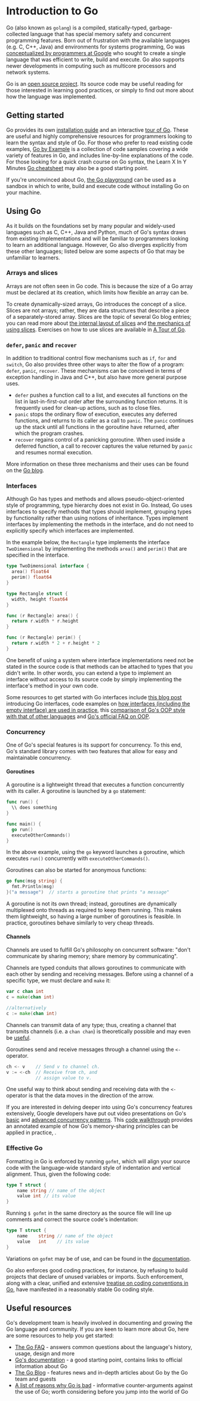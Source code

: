 # Introduction to Go

Go (also known as `golang`) is a compiled, statically-typed, garbage-collected language that has special memory safety and concurrent programming features. Born out of frustration with the available languages (e.g. C, C++, Java) and environments for systems programming, Go was [conceptualized by programmers at Google](https://talks.golang.org/2012/splash.article) who sought to create a single language that was efficient to write, build and execute. Go also supports newer developments in computing such as multicore processors and network systems.

Go is an [open source project](https://github.com/golang/go). Its source code may be useful reading for those interested in learning good practices, or simply to find out more about how the language was implemented.

## Getting started

Go provides its own [installation guide](https://golang.org/doc/install) and an interactive [ tour of Go](https://tour.golang.org/). These are useful and highly comprehensive resources for programmers looking to learn the syntax and style of Go. For those who prefer to read existing code examples, [Go by Example](https://gobyexample.com/) is a collection of code samples covering a wide variety of features in Go, and includes line-by-line explanations of the code. For those looking for a quick crash course on Go syntax, the Learn X In Y Minutes [Go cheatsheet](https://learnxinyminutes.com/docs/go/) may also be a good starting point.

If you're unconvinced about Go, [the Go playground](https://play.golang.org/) can be used as a sandbox in which to write, build and execute code without installing Go on your machine.

## Using Go
As it builds on the foundations set by many popular and widely-used languages such as C, C++, Java and Python, much of Go's syntax draws from existing implementations and will be familiar to programmers looking to learn an additional language. However, Go also diverges explicitly from these other languages; listed below are some aspects of Go that may be unfamiliar to learners.

### Arrays and slices
Arrays are not often seen in Go code. This is because the size of a Go array must be declared at its creation, which limits how flexible an array can be.

To create dynamically-sized arrays, Go introduces the concept of a slice. Slices are not arrays; rather, they are data structures that describe a piece of a separately-stored array. Slices are the topic of several Go blog entries; you can read more about [the internal layout of slices](https://blog.golang.org/go-slices-usage-and-internals) and [the mechanics of using slices](https://blog.golang.org/slices). Exercises on how to use slices are available in [A Tour of Go](https://tour.golang.org/moretypes/7).

### `defer`, `panic` and `recover`
In addition to traditional control flow mechanisms such as `if`, `for` and `switch`, Go also provides three other ways to alter the flow of a program: `defer`, `panic`, `recover`. These mechanisms can be conceived in terms of exception handling in Java and C++, but also have more general purpose uses.

- `defer` pushes a function call to a list, and executes all functions on the list in last-in-first-out order after the surrounding function returns. It is frequently used for clean-up actions, such as to close files.
- `panic` stops the ordinary flow of execution, executes any deferred functions, and returns to its caller as a call to `panic`. The `panic` continues up the stack until all functions in the goroutine have returned, after which the program crashes.
- `recover` regains control of a panicking goroutine. When used inside a deferred function, a call to recover captures the value returned by `panic` and resumes normal execution.

More information on these three mechanisms and their uses can be found on the [Go blog](https://blog.golang.org/defer-panic-and-recover).

### Interfaces
Although Go has types and methods and allows pseudo-object-oriented style of programming, type hierarchy does not exist in Go. Instead, Go uses interfaces to specify methods that types should implement, grouping types by functionality rather than using notions of inheritance. Types implement interfaces by implementing the methods in the interface, and do not need to explicitly specify which interfaces are implemented.

In the example below, the `Rectangle` type implements the interface `TwoDimensional` by implementing the methods `area()` and `perim()` that are specified in the interface.

```go
type TwoDimensional interface {
  area() float64
  perim() float64
}

type Rectangle struct {
  width, height float64
}

func (r Rectangle) area() {
  return r.width * r.height
}

func (r Rectangle) perim() {
  return r.width * 2 + r.height * 2
}
```

One benefit of using a system where interface implementations need not be stated in the source code is that methods can be attached to types that you didn't write. In other words, you can extend a type to implement an interface without access to its source code by simply implementing the interface's method in your own code.

Some resources to get started with Go interfaces include [this blog post](https://medium.com/golangspec/interfaces-in-go-part-i-4ae53a97479c) introducing Go interfaces, code examples on
[how interfaces (including the empty interface) are used in practice](https://www.calhoun.io/how-do-interfaces-work-in-go/), this [comparison of Go's OOP style with that of other languages](https://flaviocopes.com/golang-is-go-object-oriented/) and [Go's official FAQ on OOP](https://golang.org/doc/faq#Is_Go_an_object-oriented_language).

### Concurrency
One of Go's special features is its support for concurrency. To this end, Go's standard library comes with two features that allow for easy and maintainable concurrency.

#### Goroutines
A goroutine is a lightweight thread that executes a function concurrently with its caller. A goroutine is launched by a `go` statement:

```go
func run() {
  \\ does something
}

func main() {
  go run()
  executeOtherCommands()
}
```

In the above example, using the `go` keyword launches a goroutine, which executes `run()` concurrently with `executeOtherCommands()`.

Goroutines can also be started for anonymous functions:
```go
go func(msg string) {
  fmt.Println(msg)
}("a message")  // starts a goroutine that prints "a message"
```

A goroutine is not its own thread; instead, goroutines are dynamically multiplexed onto threads as required to keep them running. This makes them lightweight, so having a large number of goroutines is feasible. In practice, goroutines behave similarly to very cheap threads.

#### Channels

Channels are used to fulfill Go's philosophy on concurrent software: "don't communicate by sharing memory; share memory by communicating".

Channels are typed conduits that allows goroutines to communicate with each other by sending and receiving messages. Before using a channel of a specific type, we must declare and `make` it:

```go
var c chan int
c = make(chan int)

//alternatively
c := make(chan int)
```

Channels can transmit data of any type; thus, creating a channel that transmits channels (i.e. a `chan chan`) is theoretically possible and may even be [useful](http://tleyden.github.io/blog/2013/11/23/understanding-chan-chans-in-go/).

Goroutines send and receive messages through a channel using the `<-` operator.

```go
ch <- v    // Send v to channel ch.
v := <-ch  // Receive from ch, and
           // assign value to v.
```
One useful way to think about sending and receiving data with the `<-` operator is that the data moves in the direction of the arrow.

If you are interested in delving deeper into using Go's concurrency features extensively, Google developers have put out video presentations on Go's [basic](https://www.youtube.com/watch?v=f6kdp27TYZs) and [advanced concurrency patterns](https://www.youtube.com/watch?v=QDDwwePbDtw). This [code walkthrough](https://golang.org/doc/codewalk/sharemem/) provides an annotated example of how Go's memory-sharing principles can be applied in practice, .

### Effective Go
Formatting in Go is enforced by running `gofmt`, which will align your source code with the language-wide standard style of indentation and vertical alignment. Thus, given the following code:

```go
type T struct {
    name string // name of the object
    value int // its value
}
```
Running `$ gofmt` in the same directory as the source file will line up comments and correct the source code's indentation:

```go
type T struct {
    name    string // name of the object
    value   int    // its value
}
```
Variations on `gofmt` may be of use, and can be found in the [documentation](https://golang.org/cmd/gofmt/).

Go also enforces good coding practices, for instance, by refusing to build projects that declare of unused variables or imports. Such enforcement, along with a clear, unified and extensive [treatise on coding conventions in Go](https://golang.org/doc/effective_go.html), have manifested in a reasonably stable Go coding style.

## Useful resources
Go's development team is heavily involved in documenting and growing the Go language and community. If you are keen to learn more about Go, here are some resources to help you get started:

- [The Go FAQ](https://golang.org/doc/faq) - answers common questions about the language's history, usage, design and more
- [Go's documentation](https://golang.org/doc/) - a good starting point, contains links to official information about Go
- [The Go Blog](https://blog.golang.org/) - features news and in-depth articles about Go by the Go team and guests
- [A list of reasons why Go is bad](https://github.com/ksimka/go-is-not-good) - informative counter-arguments against the use of Go; worth considering before you jump into the world of Go
